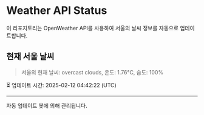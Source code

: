 
# Weather API Status

이 리포지토리는 OpenWeather API를 사용하여 서울의 날씨 정보를 자동으로 업데이트합니다.

## 현재 서울 날씨
> 서울의 현재 날씨: overcast clouds, 온도: 1.76°C, 습도: 100%

⏳ 업데이트 시간: 2025-02-12 04:42:22 (UTC)

---
자동 업데이트 봇에 의해 관리됩니다.
